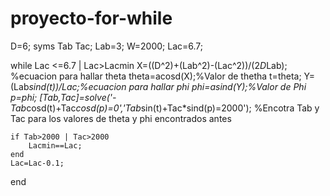 # proyecto-for-while
D=6;
syms Tab Tac;
Lab=3;
W=2000;
Lac=6.7;

while Lac <=6.7 | Lac>Lacmin
    X=((D^2)+(Lab^2)-(Lac^2))/(2*D*Lab); %ecuacion para hallar theta
    theta=acosd(X);%Valor de thetha
    t=theta;
    Y=(Lab*sind(t))/Lac;%ecuacion para hallar phi
    phi=asind(Y);%Valor de Phi
    p=phi;
    [Tab,Tac]=solve('-Tab*cosd(t)+Tac*cosd(p)=0','Tab*sin(t)+Tac*sind(p)=2000'); %Encotra Tab y Tac para los valores de theta y phi encontrados antes
    
    if Tab>2000 | Tac>2000
        Lacmin==Lac;
    end
    Lac=Lac-0.1;
    
end
